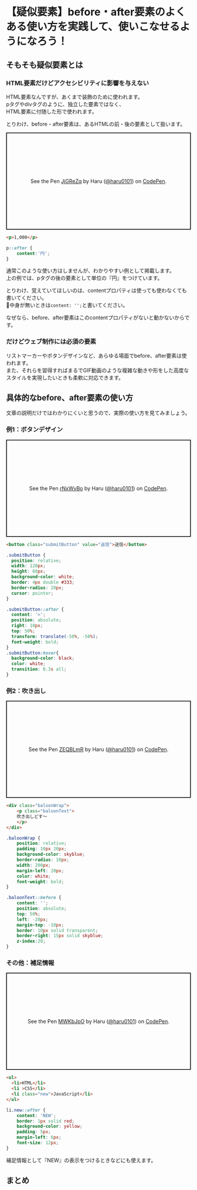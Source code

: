 # 【疑似要素】before・after要素のよくある使い方を実践して、使いこなせるようになろう！  

## そもそも疑似要素とは  

### HTML要素だけどアクセシビリティに影響を与えない  
HTML要素なんですが、あくまで装飾のために使われます。  
pタグやdivタグのように、独立した要素ではなく、  
HTML要素に付随した形で使われます。  

とりわけ、before・after要素は、あるHTMLの前・後の要素として扱います。  

<p class="codepen" data-height="265" data-theme-id="light" data-default-tab="html,result" data-user="haru0101" data-slug-hash="JjGReZq" style="height: 265px; box-sizing: border-box; display: flex; align-items: center; justify-content: center; border: 2px solid; margin: 1em 0; padding: 1em;" data-pen-title="JjGReZq">
  <span>See the Pen <a href="https://codepen.io/haru0101/pen/JjGReZq">
  JjGReZq</a> by Haru (<a href="https://codepen.io/haru0101">@haru0101</a>)
  on <a href="https://codepen.io">CodePen</a>.</span>
</p>
<script async src="https://static.codepen.io/assets/embed/ei.js"></script>

```html
<p>1,000</p>
```

```css
p::after {
    content:'円';
}
```

通常このような使い方はしませんが、わかりやすい例として掲載します。  
上の例では、pタグの後の要素として単位の『円』をつけています。  

とりわけ、覚えていてほしいのは、contentプロパティは使っても使わなくても書いてください。  
中身が無いときは`content: '';`と書いてください。  

なぜなら、before、after要素はこのcontentプロパティがないと動かないからです。  

### だけどウェブ制作には必須の要素  
リストマーカーやボタンデザインなど、あらゆる場面でbefore、after要素は使われます。  
また、それらを習得すればまるでGIF動画のような複雑な動きや形をした高度なスタイルを実現したいときも柔軟に対応できます。  

## 具体的なbefore、after要素の使い方  
文章の説明だけではわかりにくいと思うので、実際の使い方を見てみましょう。  

### 例1：ボタンデザイン  
<p class="codepen" data-height="265" data-theme-id="light" data-default-tab="css,result" data-user="haru0101" data-slug-hash="rNxWyBo" style="height: 265px; box-sizing: border-box; display: flex; align-items: center; justify-content: center; border: 2px solid; margin: 1em 0; padding: 1em;" data-pen-title="rNxWyBo">
  <span>See the Pen <a href="https://codepen.io/haru0101/pen/rNxWyBo">
  rNxWyBo</a> by Haru (<a href="https://codepen.io/haru0101">@haru0101</a>)
  on <a href="https://codepen.io">CodePen</a>.</span>
</p>
<script async src="https://static.codepen.io/assets/embed/ei.js"></script>

```html
<button class="submitButton" value="送信">送信</button>
```

```css
.submitButton {
  position: relative;
  width: 120px;
  height: 60px;
  background-color: white;
  border: 4px double #333;
  border-radius: 20px;
  cursor: pointer;
}

.submitButton::after {
  content: '>';
  position: absolute;
  right: 10px;
  top: 50%;
  transform: translate(-50%, -50%);
  font-weight: bold;
}
.submitButton:hover{
  background-color: black;
  color: white;
  transition: 0.3s all;
}
```

### 例2：吹き出し  
<p class="codepen" data-height="265" data-theme-id="light" data-default-tab="css,result" data-user="haru0101" data-slug-hash="ZEQBLmR" style="height: 265px; box-sizing: border-box; display: flex; align-items: center; justify-content: center; border: 2px solid; margin: 1em 0; padding: 1em;" data-pen-title="ZEQBLmR">
  <span>See the Pen <a href="https://codepen.io/haru0101/pen/ZEQBLmR">
  ZEQBLmR</a> by Haru (<a href="https://codepen.io/haru0101">@haru0101</a>)
  on <a href="https://codepen.io">CodePen</a>.</span>
</p>
<script async src="https://static.codepen.io/assets/embed/ei.js"></script>

```html
<div class="baloonWrap">
    <p class="baloonText">
    吹き出しどす〜
    </p>
</div>
```

```css
.baloonWrap {
    position: relative;
    padding: 10px 20px;
    background-color: skyblue;
    border-radius: 10px;
    width: 200px;
    margin-left: 20px;
    color: white;
    font-weight: bold;
}

.baloonText::before {
    content: '';
    position: absolute;
    top: 50%;
    left: -20px;
    margin-top: -10px;
    border: 10px solid transparent;
    border-right: 15px solid skyblue;
    z-index:20;
}
```

### その他：補足情報
<p class="codepen" data-height="265" data-theme-id="light" data-default-tab="css,result" data-user="haru0101" data-slug-hash="MWKbJpO" style="height: 265px; box-sizing: border-box; display: flex; align-items: center; justify-content: center; border: 2px solid; margin: 1em 0; padding: 1em;" data-pen-title="MWKbJpO">
  <span>See the Pen <a href="https://codepen.io/haru0101/pen/MWKbJpO">
  MWKbJpO</a> by Haru (<a href="https://codepen.io/haru0101">@haru0101</a>)
  on <a href="https://codepen.io">CodePen</a>.</span>
</p>
<script async src="https://static.codepen.io/assets/embed/ei.js"></script>

```html
<ul>
  <li>HTML</li>
  <li >CSS</li>
  <li class="new">JavaScript</li>
</ul>
```

```css
li.new::after {
    content: 'NEW';
    border: 1px solid red;
    background-color: yellow;
    padding: 5px;
    margin-left: 6px;
    font-size: 12px;
}
```
補足情報として『NEW』の表示をつけるときなどにも使えます。  


## まとめ  

